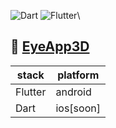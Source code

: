 ![Dart](https://img.shields.io/badge/dart-%230175C2.svg?style=for-the-badge&logo=dart&logoColor=white)
![Flutter](https://img.shields.io/badge/Flutter-%2302569B.svg?style=for-the-badge&logo=Flutter&logoColor=white)\

## 📂 [EyeApp3D](https://github.com/2TFD/EyeApp3D)

| stack        | platform |
|--------------|---------|
| Flutter      |android|
| Dart         |ios[soon]|

